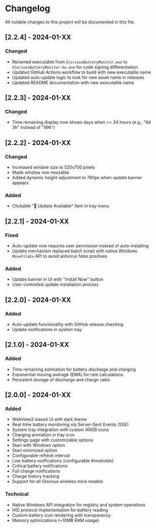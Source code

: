 # Changelog

All notable changes to this project will be documented in this file.

## [2.2.4] - 2024-01-XX

### Changed
- Renamed executable from `GloriousBatteryMonitor.exe` to `GloriousBatteryMonitor-Go.exe` for code signing differentiation
- Updated GitHub Actions workflow to build with new executable name
- Updated auto-update logic to look for new asset name in releases
- Updated README documentation with new executable name

## [2.2.3] - 2024-01-XX

### Changed
- Time remaining display now shows days when >= 24 hours (e.g., "4d 3h" instead of "99h")

## [2.2.2] - 2024-01-XX

### Changed
- Increased window size to 520x700 pixels
- Made window non-resizable
- Added dynamic height adjustment to 760px when update banner appears

### Added
- Clickable "🚀 Update Available" item in tray menu

## [2.2.1] - 2024-01-XX

### Fixed
- Auto-update now requires user permission instead of auto-installing
- Update mechanism replaced batch script with native Windows `MoveFileEx` API to avoid antivirus false positives

### Added
- Update banner in UI with "Install Now" button
- User-controlled update installation process

## [2.2.0] - 2024-01-XX

### Added
- Auto-update functionality with GitHub release checking
- Update notifications in system tray

## [2.1.0] - 2024-01-XX

### Added
- Time remaining estimation for battery discharge and charging
- Exponential moving average (EMA) for rate calculations
- Persistent storage of discharge and charge rates

## [2.0.0] - 2024-01-XX

### Added
- WebView2-based UI with dark theme
- Real-time battery monitoring via Server-Sent Events (SSE)
- System tray integration with custom ARGB icons
- Charging animation in tray icon
- Settings page with customizable options
- Start with Windows option
- Start minimized option
- Configurable refresh interval
- Low battery notifications (configurable thresholds)
- Critical battery notifications
- Full charge notifications
- Charge history tracking
- Support for all Glorious wireless mice models

### Technical
- Native Windows API integration for registry and system operations
- HID protocol implementation for battery reading
- Custom battery icon rendering with transparency
- Memory optimizations (~10MB RAM usage)
